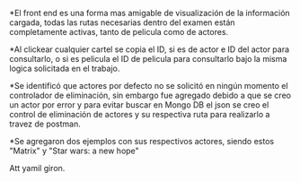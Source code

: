 *El front end es una forma mas amigable de visualización de la información cargada, todas las rutas necesarias dentro del examen están completamente activas, tanto de pelicula como de actores.

*Al clickear cualquier cartel se copia el ID, si es de actor e ID del actor para consultarlo, o si es pelicula el ID de pelicula para consultarlo bajo la misma logica solicitada en el trabajo.

*Se identificó que actores por defecto no se solicitó en ningún momento el controlador de eliminación, sin embargo fue agregado debido a que se creo un actor por error y para evitar buscar en Mongo DB el json se creo el control de eliminación de actores y su respectiva ruta para realizarlo a travez de postman.

*Se agregaron dos ejemplos con sus respectivos actores, siendo estos "Matrix" y "Star wars: a new hope"

Att yamil giron.
